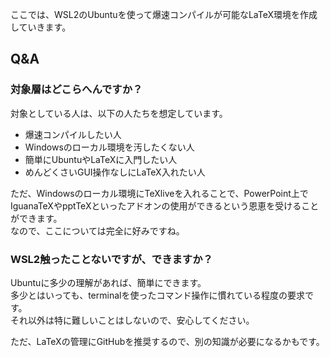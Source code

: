 ここでは、WSL2のUbuntuを使って爆速コンパイルが可能なLaTeX環境を作成していきます。

## Q&A
### 対象層はどこらへんですか？
対象としている人は、以下の人たちを想定しています。

* 爆速コンパイルしたい人
* Windowsのローカル環境を汚したくない人
* 簡単にUbuntuやLaTeXに入門したい人
* めんどくさいGUI操作なしにLaTeX入れたい人

ただ、Windowsのローカル環境にTeXliveを入れることで、PowerPoint上でIguanaTeXやpptTeXといったアドオンの使用ができるという恩恵を受けることができます。  
なので、ここについては完全に好みですね。

### WSL2触ったことないですが、できますか？
Ubuntuに多少の理解があれば、簡単にできます。  
多少とはいっても、terminalを使ったコマンド操作に慣れている程度の要求です。  
それ以外は特に難しいことはしないので、安心してください。  

ただ、LaTeXの管理にGitHubを推奨するので、別の知識が必要になるかもです。